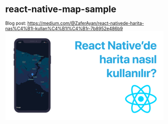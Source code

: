 # react-native-map-sample
Blog post: https://medium.com/@ZaferAyan/react-nativede-harita-nas%C4%B1l-kullan%C4%B1l%C4%B1r-7b8952e486b9
![alt](https://raw.githubusercontent.com/ozcanzaferayan/react-native-map-sample/master/art/react-native-maps.png)
